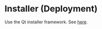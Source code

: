 # Installer (Deployment)

Use the Qt installer framework. See [here](https://doc.qt.io/qtinstallerframework/ifw-overview.html).


